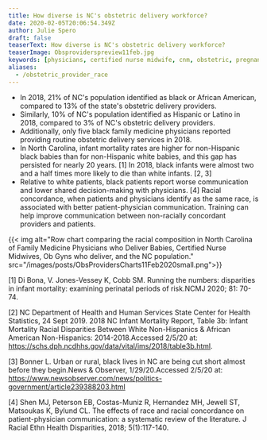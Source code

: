 ```yaml
---
title: How diverse is NC's obstetric delivery workforce?
date: 2020-02-05T20:06:54.349Z
author: Julie Spero
draft: false
teaserText: How diverse is NC's obstetric delivery workforce?
teaserImage: Obsproviderspreview11feb.jpg
keywords: [physicians, certified nurse midwife, cnm, obstetric, pregnant ]
aliases:
  - /obstetric_provider_race
---
```



* In 2018, 21% of NC's population identified as black or African American, compared to 13% of the state's obstetric delivery providers.
* Similarly, 10% of NC's population identified as Hispanic or Latino in 2018, compared to 3% of NC's obstetric delivery providers.
* Additionally, only five black family medicine physicians reported providing routine obstetric delivery services in 2018.
* In North Carolina, infant mortality rates are higher for non-Hispanic black babies than for non-Hispanic white babies, and this gap has persisted for nearly 20 years. \[1] In 2018, black infants were almost two and a half times more likely to die than white infants. \[2, 3]
* Relative to white patients, black patients report worse communication and lower shared decision-making with physicians. \[4] Racial concordance, when patients and physicians identify as the same race, is associated with better patient-physician communication.  Training can help improve communication between non-racially concordant providers and patients.

{{< img  alt="Row chart comparing the racial composition in North Carolina of Family Medicine Physicians who Deliver Babies, Certified Nurse Midwives, Ob Gyns who deliver, and the NC population." src="/images/posts/ObsProvidersCharts11Feb2020small.png">}}

\[1] Di Bona, V. Jones-Vessey K, Cobb SM. Running the numbers: disparities in infant mortality: examining perinatal periods of risk.NCMJ 2020; 81: 70-74.

\[2] NC Department of Health and Human Services State Center for Health Statistics, 24 Sept 2019. 2018 NC Infant Mortality Report, Table 3b: Infant Mortality Racial Disparities Between White Non-Hispanics & African American Non-Hispanics: 2014-2018.Accessed 2/5/20 at: <https://schs.dph.ncdhhs.gov/data/vital/ims/2018/table3b.html>.

\[3] Bonner L. Urban or rural, black lives in NC are being cut short almost before they begin.News & Observer, 1/29/20.Accessed 2/5/20 at: <https://www.newsobserver.com/news/politics-government/article239388203.html>

\[4] Shen MJ, Peterson EB, Costas-Muniz R, Hernandez MH, Jewell ST, Matsoukas K, Bylund CL. The effects of race and racial concordance on patient-physician communication: a systematic review of the literature. J Racial Ethn Health Disparities, 2018; 5(1):117-140.
